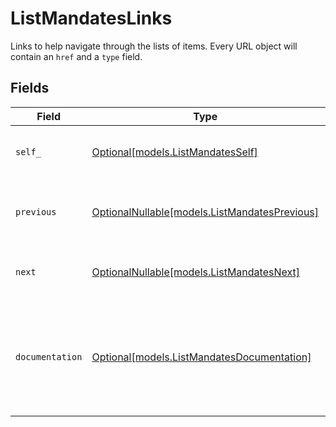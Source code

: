 # ListMandatesLinks

Links to help navigate through the lists of items. Every URL object will contain an `href` and a `type` field.


## Fields

| Field                                                                                      | Type                                                                                       | Required                                                                                   | Description                                                                                |
| ------------------------------------------------------------------------------------------ | ------------------------------------------------------------------------------------------ | ------------------------------------------------------------------------------------------ | ------------------------------------------------------------------------------------------ |
| `self_`                                                                                    | [Optional[models.ListMandatesSelf]](../models/listmandatesself.md)                         | :heavy_minus_sign:                                                                         | The URL to the current set of items.                                                       |
| `previous`                                                                                 | [OptionalNullable[models.ListMandatesPrevious]](../models/listmandatesprevious.md)         | :heavy_minus_sign:                                                                         | The previous set of items, if available.                                                   |
| `next`                                                                                     | [OptionalNullable[models.ListMandatesNext]](../models/listmandatesnext.md)                 | :heavy_minus_sign:                                                                         | The next set of items, if available.                                                       |
| `documentation`                                                                            | [Optional[models.ListMandatesDocumentation]](../models/listmandatesdocumentation.md)       | :heavy_minus_sign:                                                                         | In v2 endpoints, URLs are commonly represented as objects with an `href` and `type` field. |